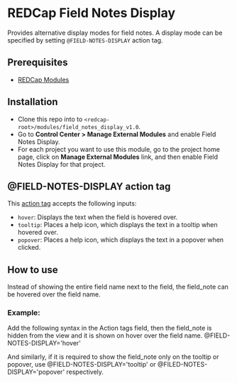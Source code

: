 # REDCap Field Notes Display
Provides alternative display modes for field notes. A display mode can be specified by setting `@FIELD-NOTES-DISPLAY` action tag.

## Prerequisites
- [REDCap Modules](https://github.com/vanderbilt/redcap-external-modules)

## Installation
- Clone this repo into to `<redcap-root>/modules/field_notes_display_v1.0`.
- Go to **Control Center > Manage External Modules** and enable Field Notes Display.
- For each project you want to use this module, go to the project home page, click on **Manage External Modules** link, and then enable Field Notes Display for that project.

## @FIELD-NOTES-DISPLAY action tag
This [action tag](https://wiki.chpc.utah.edu/pages/viewpage.action?pageId=595001400) accepts the following inputs:
- `hover`: Displays the text when the field is hovered over.
- `tooltip`: Places a help icon, which displays the text in a tooltip when hovered over.
- `popover`: Places a help icon, which displays the text in a popover when clicked.

## How to use
Instead of showing the entire field name next to the field, the field_note can be hovered over the field name.

### Example:
Add the following syntax in the Action tags field, then the field_note is hidden from the view and it is shown on hover over the field name.
@FIELD-NOTES-DISPLAY='hover'

And similarly, if it is required to show the field_note only on the tooltip or popover, use @FIELD-NOTES-DISPLAY='tooltip' or @FILED-NOTES-DISPLAY='popover' respectively.


